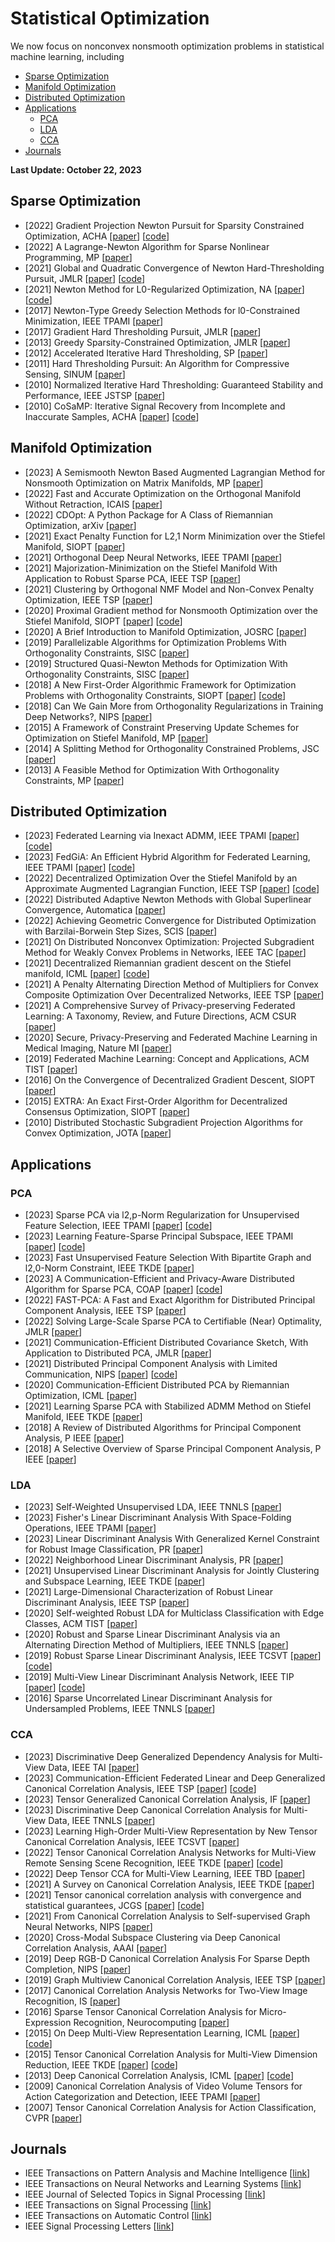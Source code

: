 # Statistical Optimization

We now focus on nonconvex nonsmooth optimization problems in statistical machine learning, including 
  - [Sparse Optimization](#Sparse_Optimization)
  - [Manifold Optimization](#Manifold_Optimization)
  - [Distributed Optimization](#Distributed_Optimization)
- [Applications](#Applications)
  - [PCA](#PCA)
  - [LDA](#LDA)
  - [CCA](#CCA)
- [Journals](#Journals)
  
<strong> Last Update: October 22, 2023 </strong>


<a name="Sparse_Optimization" />

## Sparse Optimization
- [2022] Gradient Projection Newton Pursuit for Sparsity Constrained Optimization, ACHA [[paper](https://www.sciencedirect.com/science/article/pii/S1063520322000458)] [[code](https://github.com/ShenglongZhou/GPNP)]
- [2022] A Lagrange-Newton Algorithm for Sparse Nonlinear Programming, MP [[paper](https://link.springer.com/article/10.1007/s10107-021-01719-x)]
- [2021] Global and Quadratic Convergence of Newton Hard-Thresholding Pursuit, JMLR [[paper](https://jmlr.org/papers/volume22/19-026/19-026.pdf)] [[code](https://github.com/ShenglongZhou/NHTP)]
- [2021] Newton Method for L0-Regularized Optimization, NA [[paper](https://link.springer.com/article/10.1007/s11075-021-01085-x)] [[code](https://github.com/ShenglongZhou/NL0R)]
- [2017] Newton-Type Greedy Selection Methods for l0-Constrained Minimization, IEEE TPAMI [[paper](https://ieeexplore.ieee.org/abstract/document/7814339)]
- [2017] Gradient Hard Thresholding Pursuit, JMLR [[paper](https://www.jmlr.org/papers/volume18/14-415/14-415.pdf)]
- [2013] Greedy Sparsity-Constrained Optimization, JMLR [[paper](https://www.jmlr.org/papers/volume14/bahmani13a/bahmani13a.pdf)]
- [2012] Accelerated Iterative Hard Thresholding, SP [[paper](https://www.sciencedirect.com/science/article/abs/pii/S0165168411003197)]
- [2011] Hard Thresholding Pursuit: An Algorithm for Compressive Sensing, SINUM [[paper](https://epubs.siam.org/doi/abs/10.1137/100806278)] 
- [2010] Normalized Iterative Hard Thresholding: Guaranteed Stability and Performance, IEEE JSTSP [[paper](https://ieeexplore.ieee.org/abstract/document/5419091)] 
- [2010] CoSaMP: Iterative Signal Recovery from Incomplete and Inaccurate Samples, ACHA [[paper](https://www.sciencedirect.com/science/article/pii/S1063520308000638)]   [[code](https://ww2.mathworks.cn/matlabcentral/fileexchange/32402-cosamp-and-omp-for-sparse-recovery)]

<a name="Manifold_Optimization" />

## Manifold Optimization
- [2023] A Semismooth Newton Based Augmented Lagrangian Method for Nonsmooth Optimization on Matrix Manifolds, MP [[paper](https://link.springer.com/article/10.1007/s10107-022-01898-1)]
- [2022] Fast and Accurate Optimization on the Orthogonal Manifold Without Retraction, ICAIS [[paper](https://proceedings.mlr.press/v151/ablin22a)]
- [2022] CDOpt: A Python Package for A Class of Riemannian Optimization, arXiv [[paper](https://arxiv.org/abs/2212.02698)]
- [2021] Exact Penalty Function for L2,1 Norm Minimization over the Stiefel Manifold, SIOPT [[paper](https://epubs.siam.org/doi/abs/10.1137/20M1354313)]
- [2021] Orthogonal Deep Neural Networks, IEEE TPAMI [[paper](https://ieeexplore.ieee.org/abstract/document/8877742)]
- [2021] Majorization-Minimization on the Stiefel Manifold With Application to Robust Sparse PCA, IEEE TSP [[paper](https://ieeexplore.ieee.org/abstract/document/9354027)]
- [2021] Clustering by Orthogonal NMF Model and Non-Convex Penalty Optimization, IEEE TSP [[paper](https://ieeexplore.ieee.org/abstract/document/9508841)]
- [2020] Proximal Gradient method for Nonsmooth Optimization over the Stiefel Manifold, SIOPT [[paper](https://epubs.siam.org/doi/abs/10.1137/18M122457X)] [[code](https://github.com/chenshixiang/ManPG)]
- [2020] A Brief Introduction to Manifold Optimization, JOSRC [[paper](https://link.springer.com/article/10.1007/s40305-020-00295-9)]
- [2019] Parallelizable Algorithms for Optimization Problems With Orthogonality Constraints, SISC [[paper](https://epubs.siam.org/doi/abs/10.1137/18M1221679)]
- [2019] Structured Quasi-Newton Methods for Optimization With Orthogonality Constraints, SISC [[paper](https://epubs.siam.org/doi/abs/10.1137/18M121112X)]
- [2018] A New First-Order Algorithmic Framework for Optimization Problems with Orthogonality Constraints, SIOPT [[paper](https://epubs.siam.org/doi/abs/10.1137/16M1098759)] [[code](https://epubs.siam.org/doi/abs/10.1137/16M1098759)]
- [2018] Can We Gain More from Orthogonality Regularizations in Training Deep Networks?, NIPS [[paper](https://proceedings.neurips.cc/paper_files/paper/2018/hash/bf424cb7b0dea050a42b9739eb261a3a-Abstract.html)]
- [2015] A Framework of Constraint Preserving Update Schemes for Optimization on Stiefel Manifold, MP [[paper](https://link.springer.com/article/10.1007/s10107-014-0816-7)]
- [2014] A Splitting Method for Orthogonality Constrained Problems, JSC [[paper](https://link.springer.com/article/10.1007/s10915-013-9740-x)]
- [2013] A Feasible Method for Optimization With Orthogonality Constraints, MP [[paper](https://link.springer.com/article/10.1007/s10107-012-0584-1)]
  

<a name="Distributed_Optimization" />

## Distributed Optimization
- [2023] Federated Learning via Inexact ADMM, IEEE TPAMI [[paper](https://ieeexplore.ieee.org/abstract/document/10040221)] [[code](https://github.com/ShenglongZhou/FedADMM)]
- [2023] FedGiA: An Efficient Hybrid Algorithm for Federated Learning, IEEE TPAMI [[paper](https://ieeexplore.ieee.org/abstract/document/10106001)] [[code](https://github.com/ShenglongZhou/FedGiA)]
- [2022] Decentralized Optimization Over the Stiefel Manifold by an Approximate Augmented Lagrangian Function, IEEE TSP [[paper](https://ieeexplore.ieee.org/abstract/document/9798866)] [[code](http://lsec.cc.ac.cn/~liuxin/Solvers/DEST.zip)]
- [2022] Distributed Adaptive Newton Methods with Global Superlinear Convergence, Automatica [[paper](https://www.sciencedirect.com/science/article/pii/S0005109821006865)]
- [2022] Achieving Geometric Convergence for Distributed Optimization with Barzilai-Borwein Step Sizes, SCIS  [[paper](http://scis.scichina.com/en/2022/149204.pdf)]
- [2021] On Distributed Nonconvex Optimization: Projected Subgradient Method for Weakly Convex Problems in Networks, IEEE TAC [[paper](https://ieeexplore.ieee.org/abstract/document/9345428)]
- [2021] Decentralized Riemannian gradient descent on the Stiefel manifold, ICML [[paper](https://proceedings.mlr.press/v139/chen21g.html)] [[code](https://github.com/chenshixiang/Decentralized_Riemannian_gradient_descent_on_Stiefel_manifold)]
- [2021] A Penalty Alternating Direction Method of Multipliers for Convex Composite Optimization Over Decentralized Networks, IEEE TSP [[paper](https://ieeexplore.ieee.org/abstract/document/9466405)] 
- [2021] A Comprehensive Survey of Privacy-preserving Federated Learning: A Taxonomy, Review, and Future Directions, ACM CSUR [[paper](https://dl.acm.org/doi/abs/10.1145/3460427)] 
- [2020] Secure, Privacy-Preserving and Federated Machine Learning in Medical Imaging, Nature MI [[paper](https://www.nature.com/articles/s42256-020-0186-1)] 
- [2019] Federated Machine Learning: Concept and Applications, ACM TIST [[paper](https://dl.acm.org/doi/abs/10.1145/3298981)]
- [2016] On the Convergence of Decentralized Gradient Descent, SIOPT [[paper](https://epubs.siam.org/doi/abs/10.1137/130943170)]
- [2015] EXTRA: An Exact First-Order Algorithm for Decentralized Consensus Optimization, SIOPT [[paper](https://epubs.siam.org/doi/abs/10.1137/14096668X)]
- [2010] Distributed Stochastic Subgradient Projection Algorithms for Convex Optimization, JOTA [[paper](https://link.springer.com/article/10.1007/s10957-010-9737-7)]



<a name="Applications" />

## Applications

<a name="PCA" />

### PCA
- [2023] Sparse PCA via l2,p-Norm Regularization for Unsupervised Feature Selection, IEEE TPAMI [[paper](https://ieeexplore.ieee.org/abstract/document/9580680)] [[code](https://github.com/quiter2005/algorithm)]
- [2023] Learning Feature-Sparse Principal Subspace, IEEE TPAMI [[paper](https://ieeexplore.ieee.org/abstract/document/9941008)] [[code](https://github.com/icety3/FSPCA)]
- [2023] Fast Unsupervised Feature Selection With Bipartite Graph and l2,0-Norm Constraint, IEEE TKDE [[paper](https://ieeexplore.ieee.org/abstract/document/9695194)]
- [2023] A Communication-Efficient and Privacy-Aware Distributed Algorithm for Sparse PCA, COAP [[paper](https://link.springer.com/article/10.1007/s10589-023-00481-4)] [[code](http://lsec.cc.ac.cn/~liuxin/Solvers/DSSAL1.zip)]
- [2022] FAST-PCA: A Fast and Exact Algorithm for Distributed Principal Component Analysis, IEEE TSP [[paper](https://ieeexplore.ieee.org/abstract/document/10012289)]
- [2022] Solving Large-Scale Sparse PCA to Certifiable (Near) Optimality, JMLR [[paper](https://dl.acm.org/doi/abs/10.5555/3586589.3586602)]
- [2021] Communication-Efficient Distributed Covariance Sketch, With Application to Distributed PCA, JMLR [[paper](https://dl.acm.org/doi/abs/10.5555/3546258.3546338)]
- [2021] Distributed Principal Component Analysis with Limited Communication, NIPS [[paper](https://proceedings.neurips.cc/paper_files/paper/2021/hash/1680e9fa7b4dd5d62ece800239bb53bd-Abstract.html)] [[code](https://github.com/IST-DASLab/QRGD)]
- [2020] Communication-Efficient Distributed PCA by Riemannian Optimization, ICML [[paper](https://proceedings.mlr.press/v119/huang20e.html)]
- [2021] Learning Sparse PCA with Stabilized ADMM Method on Stiefel Manifold, IEEE TKDE [[paper](https://ieeexplore.ieee.org/abstract/document/8807218)]
- [2018] A Review of Distributed Algorithms for Principal Component Analysis, P IEEE [[paper](https://ieeexplore.ieee.org/abstract/document/8425655)]
- [2018] A Selective Overview of Sparse Principal Component Analysis, P IEEE [[paper](https://ieeexplore.ieee.org/abstract/document/8412518)]


<a name="LDA" />

### LDA
- [2023] Self-Weighted Unsupervised LDA, IEEE TNNLS [[paper](https://ieeexplore.ieee.org/abstract/document/9524457)] 
- [2023] Fisher's Linear Discriminant Analysis With Space-Folding Operations, IEEE TPAMI [[paper](https://ieeexplore.ieee.org/abstract/document/10005006)] 
- [2023] Linear Discriminant Analysis With Generalized Kernel Constraint for Robust Image Classification, PR [[paper](https://www.sciencedirect.com/science/article/abs/pii/S0031320322006756)]
- [2022] Neighborhood Linear Discriminant Analysis, PR [[paper](https://www.sciencedirect.com/science/article/pii/S0031320321005987)]
- [2021] Unsupervised Linear Discriminant Analysis for Jointly Clustering and Subspace Learning, IEEE TKDE [[paper](https://ieeexplore.ieee.org/abstract/document/8823955)]
- [2021] Large-Dimensional Characterization of Robust Linear Discriminant Analysis, IEEE TSP [[paper](https://ieeexplore.ieee.org/abstract/document/9415133)]
- [2020] Self-weighted Robust LDA for Multiclass Classification with Edge Classes, ACM TIST [[paper](https://dl.acm.org/doi/abs/10.1145/3418284)]
- [2020] Robust and Sparse Linear Discriminant Analysis via an Alternating Direction Method of Multipliers, IEEE TNNLS [[paper](https://ieeexplore.ieee.org/abstract/document/8710607)] 
- [2019] Robust Sparse Linear Discriminant Analysis, IEEE TCSVT [[paper](https://ieeexplore.ieee.org/abstract/document/8272002)] [[code](https://github.com/ckghostwj/RSLDA)]
- [2019] Multi-View Linear Discriminant Analysis Network, IEEE TIP [[paper](https://ieeexplore.ieee.org/abstract/document/8704986)] [[code](https://github.com/penghu-cs/MvLDAN)]
- [2016] Sparse Uncorrelated Linear Discriminant Analysis for Undersampled Problems, IEEE TNNLS [[paper](https://ieeexplore.ieee.org/abstract/document/7160770)] 

<a name="CCA" />

### CCA
- [2023] Discriminative Deep Generalized Dependency Analysis for Multi-View Data, IEEE TAI [[paper](https://ieeexplore.ieee.org/abstract/document/10225322)] 
- [2023] Communication-Efficient Federated Linear and Deep Generalized Canonical Correlation Analysis, IEEE TSP [[paper](https://ieeexplore.ieee.org/abstract/document/10099447)] [[code](https://github.com/XiaoFuLab/federated_max_var_gcca)]
- [2023] Tensor Generalized Canonical Correlation Analysis, IF [[paper](https://www.sciencedirect.com/science/article/pii/S1566253523003615)] 
- [2023] Discriminative Deep Canonical Correlation Analysis for Multi-View Data, IEEE TNNLS [[paper](https://ieeexplore.ieee.org/abstract/document/10143374)] 
- [2023] Learning High-Order Multi-View Representation by New Tensor Canonical Correlation Analysis, IEEE TCSVT [[paper](https://ieeexplore.ieee.org/document/10091146)] 
- [2022] Tensor Canonical Correlation Analysis Networks for Multi-View Remote Sensing Scene Recognition, IEEE TKDE [[paper](https://ieeexplore.ieee.org/abstract/document/9167483)]  [[code](https://github.com/AdvAttack/TCCANet-TKDE)]
- [2022] Deep Tensor CCA for Multi-View Learning, IEEE TBD [[paper](https://ieeexplore.ieee.org/document/9428614)] 
- [2021] A Survey on Canonical Correlation Analysis, IEEE TKDE [[paper](https://ieeexplore.ieee.org/abstract/document/8928538)]
- [2021] Tensor canonical correlation analysis with convergence and statistical guarantees, JCGS [[paper](https://www.tandfonline.com/doi/full/10.1080/10618600.2020.1856118)] [[code](https://github.com/youlinchen/TCCA)]
- [2021] From Canonical Correlation Analysis to Self-supervised Graph Neural Networks, NIPS [[paper](https://proceedings.neurips.cc/paper/2021/hash/00ac8ed3b4327bdd4ebbebcb2ba10a00-Abstract.html)]
- [2020] Cross-Modal Subspace Clustering via Deep Canonical Correlation Analysis, AAAI [[paper](https://ojs.aaai.org/index.php/AAAI/article/view/5808)]
- [2019] Deep RGB-D Canonical Correlation Analysis For Sparse Depth Completion, NIPS [[paper](https://proceedings.neurips.cc/paper_files/paper/2019/hash/e2c61965b5e23b47b77d7c51611b6d7f-Abstract.html)]
- [2019] Graph Multiview Canonical Correlation Analysis, IEEE TSP [[paper](https://ieeexplore.ieee.org/abstract/document/8686218)] 
- [2017] Canonical Correlation Analysis Networks for Two-View Image Recognition, IS [[paper](https://www.sciencedirect.com/science/article/pii/S0020025517300208)]
- [2016] Sparse Tensor Canonical Correlation Analysis for Micro-Expression Recognition, Neurocomputing [[paper](https://www.sciencedirect.com/science/article/pii/S0925231216305501)]
- [2015] On Deep Multi-View Representation Learning, ICML  [[paper](http://proceedings.mlr.press/v37/wangb15.html)] [[code](https://bitbucket.org/qingming_tang/deep-canonical-correlation-analysis/src/master/)]
- [2015] Tensor Canonical Correlation Analysis for Multi-View Dimension Reduction, IEEE TKDE [[paper](https://ieeexplore.ieee.org/abstract/document/7123622)]  [[code](https://github.com/rciszek/mdr_tcca)]
- [2013] Deep Canonical Correlation Analysis, ICML  [[paper](https://proceedings.mlr.press/v28/andrew13.html)] [[code](https://github.com/Michaelvll/DeepCCA)]
- [2009] Canonical Correlation Analysis of Video Volume Tensors for Action Categorization and Detection, IEEE TPAMI [[paper](https://ieeexplore.ieee.org/abstract/document/4547427)]  
- [2007] Tensor Canonical Correlation Analysis for Action Classification, CVPR [[paper](https://ieeexplore.ieee.org/abstract/document/4270162)]


<a name="Journals" />

## Journals
- IEEE Transactions on Pattern Analysis and Machine Intelligence  [[link](https://ieeexplore.ieee.org/xpl/RecentIssue.jsp?punumber=34)]
- IEEE Transactions on Neural Networks and Learning Systems  [[link](https://ieeexplore.ieee.org/xpl/RecentIssue.jsp?punumber=5962385)]
- IEEE Journal of Selected Topics in Signal Processing  [[link](https://ieeexplore.ieee.org/xpl/RecentIssue.jsp?punumber=4200690)]
- IEEE Transactions on Signal Processing [[link](https://ieeexplore.ieee.org/xpl/RecentIssue.jsp?punumber=78)]
- IEEE Transactions on Automatic Control  [[link](https://ieeexplore.ieee.org/xpl/RecentIssue.jsp?punumber=9)]
- IEEE Signal Processing Letters [[link](https://ieeexplore.ieee.org/xpl/RecentIssue.jsp?punumber=97)]
